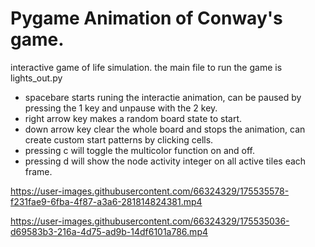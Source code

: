 # Pygame Animation of Conway's game.
 interactive game of life simulation.
 the main file to run the game is lights_out.py
 
 - spacebare starts runing the interactie animation, can be paused by pressing the 1 key and unpause with the 2 key.
 - right arrow key makes a random board state to start.
 - down arrow key clear the whole board and stops the animation, can create custom start patterns by clicking cells.
 - pressing c will toggle the multicolor function on and off.
 - pressing d will show the node activity integer on all active tiles each frame.
 
https://user-images.githubusercontent.com/66324329/175535578-f231fae9-6fba-4f87-a3a6-281814824381.mp4

https://user-images.githubusercontent.com/66324329/175535036-d69583b3-216a-4d75-ad9b-14df6101a786.mp4